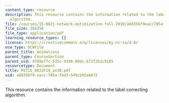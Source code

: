 ```yaml
---
content_type: resource
description: This resource contains the information related to the label correcting
  algorithm.
file: /courses/15-082j-network-optimization-fall-2010/a68356f9eacc785afbd3549cb92ab672_MIT15_082JF10_av10.pdf
file_size: 264358
file_type: application/pdf
learning_resource_types: []
license: https://creativecommons.org/licenses/by-nc-sa/4.0/
ocw_type: OCWFile
parent_title: Animations
parent_type: CourseSection
parent_uid: 9789effc-535c-9390-09dc-672f2b2c9185
resourcetype: Document
title: MIT15_082JF10_av10.pdf
uid: a68356f9-eacc-785a-fbd3-549cb92ab672
---
```

This resource contains the information related to the label correcting algorithm.